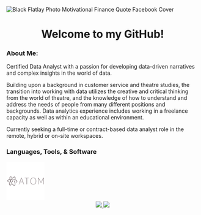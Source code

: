 ![Black Flatlay Photo Motivational Finance Quote Facebook Cover](https://user-images.githubusercontent.com/74272707/192935121-481576ca-1d2b-4d13-ba00-a747b949fbcd.png)
<h1 align="center">Welcome to my GitHub!</h1>
<h3>
  About Me:
</h3>
<p>
  Certified Data Analyst with a passion for developing data-driven narratives and complex insights in the world of data.
</p>
<p>
  Building upon a background in customer service and theatre studies, the transition into working with data utilizes the creative and critical thinking from the world of theatre, and the knowledge of how to understand and address the needs of people from many different positions and backgrounds. Data analytics experience includes working in a freelance capacity as well as within an educational environment. 
</p>
<p>
    Currently seeking a full-time or contract-based data analyst role in the remote, hybrid or on-site workspaces.
</p>
<h3>Languages, Tools, & Software</h3>
<img src="/images/atom-original-wordmark.svg" height="100">       
<div id="badges" align="center">
  <a href="https://www.linkedin.com/in/jwhite1987" target="_blank">
    <img src="https://img.shields.io/badge/LINKEDIN-JWHITE1987-informational"/>
  </a>
  <a href="https://www.jwhiteanalytics.com" target="_blank">
    <img src="https://img.shields.io/badge/PORTFOLIO-WEBSITE-blue"/>
  </a>
</div>
